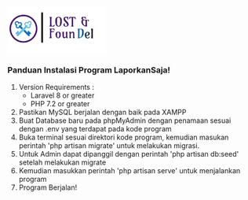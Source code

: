 <img src="public/img/logo.png" width="200px">
<h3> Panduan Instalasi Program LaporkanSaja! </h3>

1. Version Requirements : 
    - Laravel 8 or greater
    - PHP 7.2 or greater
2. Pastikan MySQL berjalan dengan baik pada XAMPP
3. Buat Database baru pada phpMyAdmin dengan penamaan sesuai dengan .env yang terdapat pada kode program
4. Buka terminal sesuai direktori kode program, kemudian masukan perintah 'php artisan migrate' untuk melakukan migrasi.
5. Untuk Admin dapat dipanggil dengan perintah 'php artisan db:seed' setelah melakukan migrate
6. Kemudian masukkan perintah 'php artisan serve' untuk menjalankan program
7. Program Berjalan!
